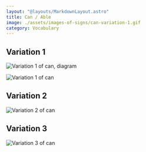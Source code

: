 ```yaml
---
layout: "@layouts/MarkdownLayout.astro"
title: Can / Able
image: ./assets/images-of-signs/can-variation-1.gif
category: Vocabulary
---
```


## Variation 1

![Variation 1 of can, diagram](@signs/can-variation-1-diagram.gif)

![Variation 1 of can](@signs/can-variation-1.gif)

## Variation 2

![Variation 2 of can](@signs/can-variation-2.gif)

## Variation 3

![Variation 3 of can](@signs/can-variation-3.gif)

